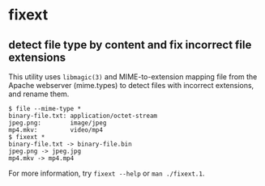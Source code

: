   fixext
========
  detect file type by content and fix incorrect file extensions
---------------------------------------------------------------
  This utility uses `libmagic(3)` and MIME-to-extension mapping file from the
  Apache webserver (mime.types) to detect files with incorrect extensions, and
  rename them.
  ```
  $ file --mime-type *
  binary-file.txt: application/octet-stream
  jpeg.png:        image/jpeg
  mp4.mkv:         video/mp4
  $ fixext *
  binary-file.txt -> binary-file.bin
  jpeg.png -> jpeg.jpg
  mp4.mkv -> mp4.mp4
  ```
  For more information, try `fixext --help` or `man ./fixext.1`.
